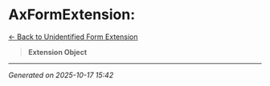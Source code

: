 # AxFormExtension: 

[← Back to Unidentified Form Extension](../README.md)

> **Extension Object**

---

*Generated on 2025-10-17 15:42*
